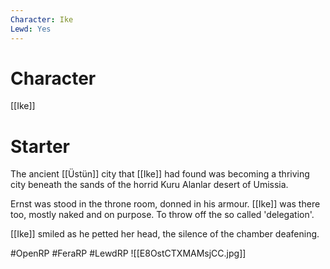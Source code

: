 ```yaml
---
Character: Ike
Lewd: Yes
---
```

# Character
[[Ike]]

# Starter
The ancient [[Üstün]] city that [[Ike]] had found was becoming a thriving city beneath the sands of the horrid Kuru Alanlar desert of Umissia.

Ernst was stood in the throne room, donned in his armour. [[Ike]] was there too, mostly naked and on purpose. To throw off the so called 'delegation'. 

[[Ike]] smiled as he petted her head, the silence of the chamber deafening.

#OpenRP #FeraRP #LewdRP
![[E8OstCTXMAMsjCC.jpg]]